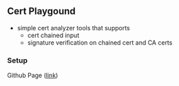 ## Cert Playgound
- simple cert analyzer tools that supports
  - cert chained input
  - signature verification on chained cert and CA certs

### Setup
Github Page ([link](https://blackjackyau.github.io/cert-playground/))
